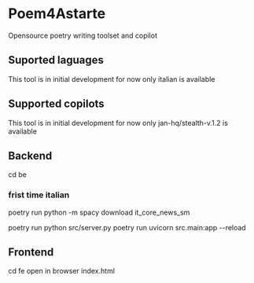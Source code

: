 # Poem4Astarte

Opensource poetry writing toolset and copilot

## Suported laguages
This tool is in initial development for now only italian is available

## Supported copilots
This tool is in initial development for now only jan-hq/stealth-v.1.2 is available

## Backend 
cd be
### frist time italian
poetry run python -m spacy download it_core_news_sm

poetry run python src/server.py
poetry run uvicorn src.main:app --reload

## Frontend
cd fe
open in browser index.html

